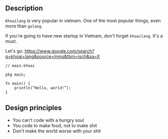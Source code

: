 ## Description

`Khoailang` is very popular in vietnam. One of the most popular things, even more than `golang`.

If you're going to have new startup in Vietnam, don't forget `khoailang`. It's a must.

Let's go: https://www.google.com/search?q=khoai+lang&source=lnms&tbm=isch&sa=X

```
// main.khoai

pkg main;

fn main() {
    println(“Hello, world!”);
}
```

## Design principles

* You can't code with a hungry soul
* You code to make food, not to make shit
* Don't make the world worse with your shit
